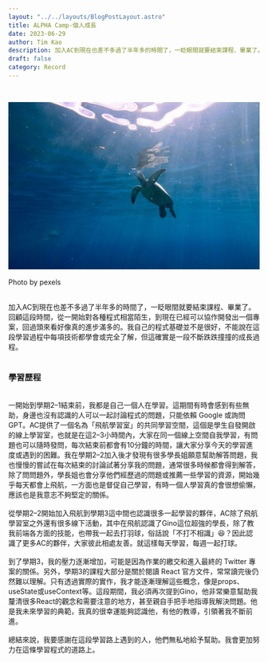 ```yaml
---
layout: "../../layouts/BlogPostLayout.astro"
title: ALPHA Camp-個人成長
date: 2023-06-29
author: Tim Kao
description: 加入AC到現在也差不多過了半年多的時間了，一眨眼間就要結束課程、畢業了。回顧這段時間...
draft: false
category: Record
---
```

<br/>


![turtle image](/src/assets/images/turtle.png)
<p class="text-center sm">Photo by pexels</p>
<br/>
加入AC到現在也差不多過了半年多的時間了，一眨眼間就要結束課程、畢業了。回顧這段時間，從一開始對各種程式相當陌生，到現在已經可以協作開發出一個專案，回過頭來看好像真的進步滿多的。我自己的程式基礎並不是很好，不能說在這段學習過程中每項技術都學會或完全了解，但這確實是一段不斷跌跌撞撞的成長過程。
<br/>
<br/>

### 學習歷程
<br/>
一開始到學期2–1結束前，我都是自己一個人在學習。這期間有時會感到有些無助，身邊也沒有認識的人可以一起討論程式的問題，只能依賴 Google 或詢問 GPT。AC提供了一個名為「飛航學習室」的共同學習空間，這個是學生自發開啟的線上學習室，也就是在這2–3小時間內，大家在同一個線上空間自我學習，有問題也可以隨時發問，每次結束前都會有10分鐘的時間，讓大家分享今天的學習進度或遇到的困難。我在學期2–2加入後才發現有很多學長姐願意幫助解答問題，我也慢慢的嘗試在每次結束的討論試著分享我的問題，通常很多時候都會得到解答，除了問問題外，學長姐也會分享他們經歷過的問題或推薦一些學習的資源，開始幾乎每天都會上飛航，一方面也是督促自己學習，有時一個人學習真的會很想偷懶，應該也是我意志不夠堅定的關係。
<br/>
<br/>
從學期2–2開始加入飛航到學期3這中間也認識很多一起學習的夥伴，AC除了飛航學習室之外還有很多線下活動，其中在飛航認識了Gino這位超強的學長，除了教我前端各方面的技能，也帶我一起去打羽球，俗話說「不打不相識」😆？因此認識了更多AC的夥伴，大家彼此相處友善。就這樣每天學習，每週一起打球。
<br/>
<br/>
到了學期3，我的壓力逐漸增加，可能是因為作業的繳交和進入最終的 Twitter 專案的關係。另外，學期3的課程大部分是關於閱讀 React 官方文件，常常讀完後仍然難以理解。只有透過實際的實作，我才能逐漸理解這些概念，像是props、useState或useContext等。這段期間，我必須再次提到Gino，他非常樂意幫助我釐清很多React的觀念和需要注意的地方，甚至親自手把手地指導我解決問題。他是我未來學習的典範，我真的很幸運能夠認識他，有他的教導，引領著我不斷前進。
<br/>
<br/>
總結來說，我要感謝在這段學習路上遇到的人，他們無私地給予幫助。我會更加努力在這條學習程式的道路上。
